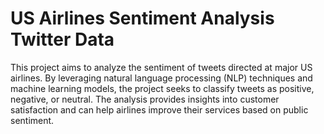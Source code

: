 # US Airlines Sentiment Analysis Twitter Data

This project aims to analyze the sentiment of tweets directed at major US airlines. By leveraging natural language processing (NLP) techniques and machine learning models, the project seeks to classify tweets as positive, negative, or neutral. The analysis provides insights into customer satisfaction and can help airlines improve their services based on public sentiment.
